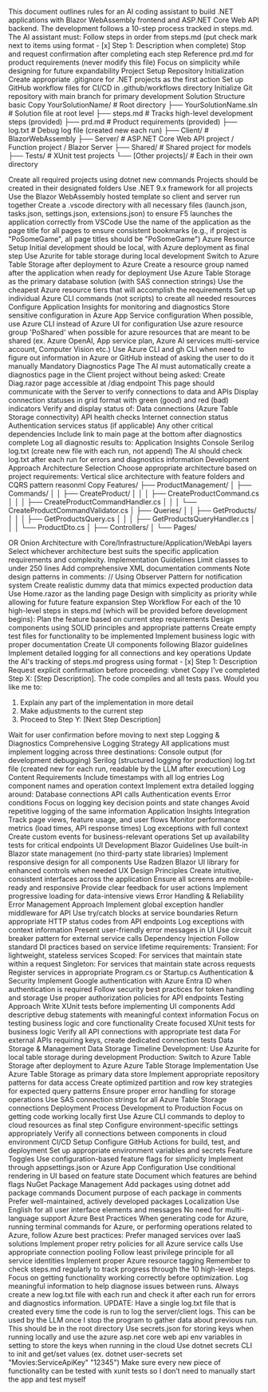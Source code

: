 This document outlines rules for an AI coding assistant to build .NET applications with Blazor WebAssembly frontend and ASP.NET Core Web API backend. The development follows a 10-step process tracked in steps.md. The AI assistant must:
Follow steps in order from steps.md (put check mark next to items using format - [x] Step 1: Description when complete)
Stop and request confirmation after completing each step
Reference prd.md for product requirements (never modify this file)
Focus on simplicity while designing for future expandability
Project Setup
Repository Initialization
Create appropriate .gitignore for .NET projects as the first action
Set up GitHub workflow files for CI/CD in .github/workflows directory
Initialize Git repository with main branch for primary development
Solution Structure
basic
Copy
YourSolutionName/                    # Root directory
├── YourSolutionName.sln             # Solution file at root level
├── steps.md                         # Tracks high-level development steps (provided)
├── prd.md                           # Product requirements (provided)
├── log.txt                          # Debug log file (created new each run)
├── Client/                          # BlazorWebAssembly 
├── Server/                          # ASP.NET Core Web API project / Function project / Blazor Server
├── Shared/                          # Shared project for models
├── Tests/                           # XUnit test projects
└── [Other projects]/                # Each in their own directory

Create all required projects using dotnet new commands
Projects should be created in their designated folders
Use .NET 9.x framework for all projects
Use the Blazor WebAssembly hosted template so client and server run together
Create a .vscode directory with all necessary files (launch.json, tasks.json, settings.json, extensions.json) to ensure F5 launches the application correctly from VSCode
Use the name of the application as the page title for all pages to ensure consistent bookmarks (e.g., if project is "PoSomeGame", all page titles should be "PoSomeGame")
Azure Resource Setup
Initial development should be local, with Azure deployment as final step
Use Azurite for table storage during local development
Switch to Azure Table Storage after deployment to Azure
Create a resource group named after the application when ready for deployment
Use Azure Table Storage as the primary database solution (with SAS connection strings)
Use the cheapest Azure resource tiers that will accomplish the requirements
Set up individual Azure CLI commands (not scripts) to create all needed resources
Configure Application Insights for monitoring and diagnostics
Store sensitive configuration in Azure App Service configuration
When possible, use Azure CLI instead of Azure UI for configuration
Use azure resource group 'PoShared' when possible for azure resources that are meant to be shared (ex. Azure OpenAI, App service plan, Azure AI services multi-service account, Computer Vision etc.)
Use Azure CLI and gh CLI when need to figure out information in Azure or GitHub instead of asking the user to do it manually
Mandatory Diagnostics Page
The AI must automatically create a diagnostics page in the Client project without being asked:
Create Diag.razor page accessible at /diag endpoint
This page should communicate with the Server to verify connections to data and APIs
Display connection statuses in grid format with green (good) and red (bad) indicators
Verify and display status of:
Data connections (Azure Table Storage connectivity)
API health checks
Internet connection status
Authentication services status (if applicable)
Any other critical dependencies
Include link to main page at the bottom after diagnostics complete
Log all diagnostic results to:
Application Insights
Console
Serilog
log.txt (create new file with each run, not append)
The AI should check log.txt after each run for errors and diagnostics information
Development Approach
Architecture Selection
Choose appropriate architecture based on project requirements:
Vertical slice architecture with feature folders and CQRS pattern
reasonml
Copy
Features/
├── ProductManagement/
│   ├── Commands/
│   │   ├── CreateProduct/
│   │   │   ├── CreateProductCommand.cs
│   │   │   ├── CreateProductCommandHandler.cs
│   │   │   └── CreateProductCommandValidator.cs
│   ├── Queries/
│   │   ├── GetProducts/
│   │   │   ├── GetProductsQuery.cs
│   │   │   ├── GetProductsQueryHandler.cs
│   │   │   └── ProductDto.cs
│   ├── Controllers/
│   └── Pages/

OR
Onion Architecture with Core/Infrastructure/Application/WebApi layers
Select whichever architecture best suits the specific application requirements and complexity.
Implementation Guidelines
Limit classes to under 250 lines
Add comprehensive XML documentation comments
Note design patterns in comments: // Using Observer Pattern for notification system
Create realistic dummy data that mimics expected production data
Use Home.razor as the landing page
Design with simplicity as priority while allowing for future feature expansion
Step Workflow
For each of the 10 high-level steps in steps.md (which will be provided before development begins):
Plan the feature based on current step requirements
Design components using SOLID principles and appropriate patterns
Create empty test files for functionality to be implemented
Implement business logic with proper documentation
Create UI components following Blazor guidelines
Implement detailed logging for all connections and key operations
Update the AI's tracking of steps.md progress using format - [x] Step 1: Description
Request explicit confirmation before proceeding:
vbnet
Copy
I've completed Step X: [Step Description]. 
The code compiles and all tests pass.
Would you like me to:
1. Explain any part of the implementation in more detail
2. Make adjustments to the current step
3. Proceed to Step Y: [Next Step Description]

Wait for user confirmation before moving to next step
Logging & Diagnostics
Comprehensive Logging Strategy
All applications must implement logging across three destinations:
Console output (for development debugging)
Serilog (structured logging for production)
log.txt file (created new for each run, readable by the LLM after execution)
Log Content Requirements
Include timestamps with all log entries
Log component names and operation context
Implement extra detailed logging around:
Database connections
API calls
Authentication events
Error conditions
Focus on logging key decision points and state changes
Avoid repetitive logging of the same information
Application Insights Integration
Track page views, feature usage, and user flows
Monitor performance metrics (load times, API response times)
Log exceptions with full context
Create custom events for business-relevant operations
Set up availability tests for critical endpoints
UI Development
Blazor Guidelines
Use built-in Blazor state management (no third-party state libraries)
Implement responsive design for all components
Use Radzen Blazor UI library for enhanced controls when needed
UX Design Principles
Create intuitive, consistent interfaces across the application
Ensure all screens are mobile-ready and responsive
Provide clear feedback for user actions
Implement progressive loading for data-intensive views
Error Handling & Reliability
Error Management Approach
Implement global exception handler middleware for API
Use try/catch blocks at service boundaries
Return appropriate HTTP status codes from API endpoints
Log exceptions with context information
Present user-friendly error messages in UI
Use circuit breaker pattern for external service calls
Dependency Injection
Follow standard DI practices based on service lifetime requirements:
Transient: For lightweight, stateless services
Scoped: For services that maintain state within a request
Singleton: For services that maintain state across requests
Register services in appropriate Program.cs or Startup.cs
Authentication & Security
Implement Google authentication with Azure Entra ID when authentication is required
Follow security best practices for token handling and storage
Use proper authorization policies for API endpoints
Testing Approach
Write XUnit tests before implementing UI components
Add descriptive debug statements with meaningful context information
Focus on testing business logic and core functionality
Create focused XUnit tests for business logic
Verify all API connections with appropriate test data
For external APIs requiring keys, create dedicated connection tests
Data Storage & Management
Data Storage Timeline
Development: Use Azurite for local table storage during development
Production: Switch to Azure Table Storage after deployment to Azure
Azure Table Storage Implementation
Use Azure Table Storage as primary data store
Implement appropriate repository patterns for data access
Create optimized partition and row key strategies for expected query patterns
Ensure proper error handling for storage operations
Use SAS connection strings for all Azure Table Storage connections
Deployment Process
Development to Production
Focus on getting code working locally first
Use Azure CLI commands to deploy to cloud resources as final step
Configure environment-specific settings appropriately
Verify all connections between components in cloud environment
CI/CD Setup
Configure GitHub Actions for build, test, and deployment
Set up appropriate environment variables and secrets
Feature Toggles
Use configuration-based feature flags for simplicity
Implement through appsettings.json or Azure App Configuration
Use conditional rendering in UI based on feature state
Document which features are behind flags
NuGet Package Management
Add packages using dotnet add package commands
Document purpose of each package in comments
Prefer well-maintained, actively developed packages
Localization
Use English for all user interface elements and messages
No need for multi-language support
Azure Best Practices
When generating code for Azure, running terminal commands for Azure, or performing operations related to Azure, follow Azure best practices:
Prefer managed services over IaaS solutions
Implement proper retry policies for all Azure service calls
Use appropriate connection pooling
Follow least privilege principle for all service identities
Implement proper Azure resource tagging
Remember to check steps.md regularly to track progress through the 10 high-level steps. Focus on getting functionality working correctly before optimization. Log meaningful information to help diagnose issues between runs. Always create a new log.txt file with each run and check it after each run for errors and diagnostics information.
UPDATE:
Have a single log.txt file that is created every time the code is run to log the server/client logs. This can be used by the LLM once I stop the program to gather data about previous run. This should be in the root directory
Use secrets.json for storing keys when running locally and use the azure asp.net core web api env variables in setting to store the keys when running in the cloud
Use dotnet secrets CLI to init and get/set values (ex. dotnet user-secrets set "Movies:ServiceApiKey" "12345")
Make sure every new piece of functionality can be tested with xunit tests so I don’t need to manually start the app and test myself
